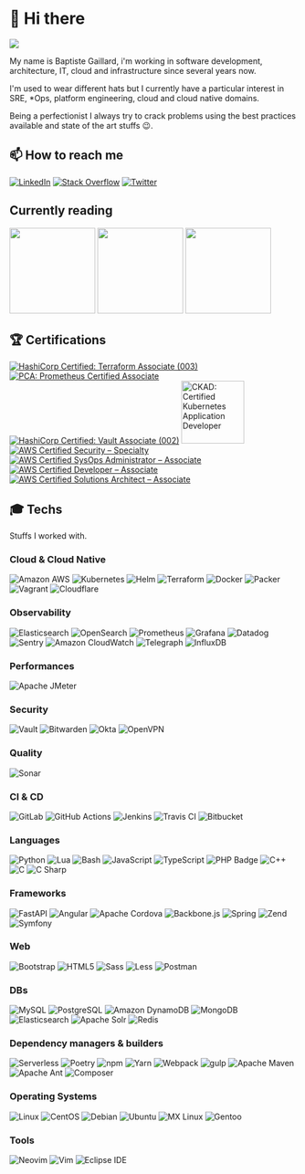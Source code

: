 # 👏 Hi there

![](https://komarev.com/ghpvc/?username=bgaillard)

My name is Baptiste Gaillard, i'm working in software development, architecture, IT, cloud and infrastructure since several years now. 

I'm used to wear different hats but I currently have a particular interest in SRE, *Ops, platform engineering, cloud and cloud native domains.

Being a perfectionist I always try to crack problems using the best practices available and state of the art stuffs :wink:.

<!--
**bgaillard/bgaillard** is a ✨ _special_ ✨ repository because its `README.md` (this file) appears on your GitHub profile.

Here are some ideas to get you started:

- 🔭 I’m currently working on ...
- 🌱 I’m currently learning ...
- 👯 I’m looking to collaborate on ...
- 🤔 I’m looking for help with ...
- 💬 Ask me about ...
- 📫 How to reach me: ...
- 😄 Pronouns: ...
- ⚡ Fun fact: ...
-->

## 📫 How to reach me

<a href="https://www.linkedin.com/in/baptistegaillard/">![LinkedIn](https://img.shields.io/badge/LinkedIn-0077B5?style=for-the-badge&logo=linkedin&logoColor=white)</a>
<a href="https://stackoverflow.com/users/1387674/baptiste-gaillard">![Stack Overflow](https://img.shields.io/badge/Stack%20Overflow-F58025?style=for-the-badge&logo=Stack%20Overflow&logoColor=white)</a>
<a href="https://twitter.com/baptigaillard)">![Twitter](https://img.shields.io/badge/Twitter-1DA1F2?style=for-the-badge&logo=twitter&logoColor=white)</a>

## Currently reading

<a href="https://www.oreilly.com/library/view/the-staff-engineers/9781098118723/"><img src="https://m.media-amazon.com/images/I/813cTBVF1hL._AC_UF1000,1000_QL80_.jpg" width="150"></img></a>
<a href="https://www.oreilly.com/library/view/chaos-engineering/9781492043850/"><img src="https://m.media-amazon.com/images/I/91bex9Fo9uL._AC_UF350,350_QL50_.jpg" width="150"></img></a>
<a href="https://www.amazon.com/Learning-eBPF-Programming-Observability-Networking/dp/1098135121"/><img src="https://m.media-amazon.com/images/I/81dVucNYnEL._AC_UF1000,1000_QL80_.jpg" width="150"></img></a>

## :trophy: Certifications

<a href="https://www.credly.com/earner/earned/badge/14b1e6ee-4c53-41ce-a0e2-650aaa227f38">![HashiCorp Certified: Terraform Associate (003)](https://images.credly.com/size/110x110/images/85b9cfc4-257a-4742-878c-4f7ab4a2631b/image.png)</a>
<a href="https://www.credly.com/badges/f01e43ed-0765-4abf-85fd-d8cdd0d47289/public_url">![PCA: Prometheus Certified Associate](https://images.credly.com/size/110x110/images/c34436dc-1cfd-4125-a862-35f9c86ca17f/image.png)</a>
<a href="https://www.credly.com/badges/b9787904-d50d-4cc5-b158-5e409447fb90/public_url">![HashiCorp Certified: Vault Associate (002)](https://images.credly.com/size/110x110/images/fd1bf1cf-dc60-4868-b3a3-9b93e8af763c/image.png)</a>
<a href="https://www.credly.com/badges/1b31851a-054b-4135-802e-60f566cfc391/public_url">
  <img src="https://images.credly.com/size/340x340/images/cc8adc83-1dc6-4d57-8e20-22171247e052/blob" width="110px" title="CKAD: Certified Kubernetes Application Developer" />
</a>
<a href="https://www.credly.com/badges/c2260f48-3904-4746-9add-08f040839baa/public_url">![AWS Certified Security – Specialty](https://images.credly.com/size/110x110/images/53acdae5-d69f-4dda-b650-d02ed7a50dd7/image.png)</a>
<a href="https://www.credly.com/badges/158ceec7-d2c6-49e0-b496-ebe1c07914cc/public_url">![AWS Certified SysOps Administrator – Associate](https://images.credly.com/size/110x110/images/f0d3fbb9-bfa7-4017-9989-7bde8eaf42b1/image.png)</a>
<a href="https://www.credly.com/badges/df8995ee-30e0-401b-a411-12a2939f08d7/public_url">![AWS Certified Developer – Associate](https://images.credly.com/size/110x110/images/b9feab85-1a43-4f6c-99a5-631b88d5461b/image.png)</a>
<a href="https://www.credly.com/badges/4cb94c31-54e9-4116-a0d2-7cf06ae62448/public_url">![AWS Certified Solutions Architect – Associate](https://images.credly.com/size/110x110/images/0e284c3f-5164-4b21-8660-0d84737941bc/image.png)</a>

## :mortar_board: Techs

Stuffs I worked with.

### Cloud & Cloud Native

![Amazon AWS](https://img.shields.io/badge/Amazon%20AWS-232F3E?logo=amazonaws&logoColor=fff&style=flat)
![Kubernetes](https://img.shields.io/badge/Kubernetes-326CE5?logo=kubernetes&logoColor=fff&style=flat)
![Helm](https://img.shields.io/badge/Helm-0F1689?logo=helm&logoColor=fff&style=flat)
![Terraform](https://img.shields.io/badge/Terraform-7B42BC?logo=terraform&logoColor=fff&style=flat)
![Docker](https://img.shields.io/badge/Docker-2496ED?logo=docker&logoColor=fff&style=flat)
![Packer](https://img.shields.io/badge/Packer-02A8EF?logo=packer&logoColor=fff&style=flat)
![Vagrant](https://img.shields.io/badge/Vagrant-1868F2?logo=vagrant&logoColor=fff&style=flat)
![Cloudflare](https://img.shields.io/badge/Cloudflare-F38020?logo=cloudflare&logoColor=fff&style=flat)

### Observability

![Elasticsearch](https://img.shields.io/badge/Elasticsearch-005571?logo=elasticsearch&logoColor=fff&style=flat)
![OpenSearch](https://img.shields.io/badge/OpenSearch-005EB8?logo=opensearch&logoColor=fff&style=flat)
![Prometheus](https://img.shields.io/badge/Prometheus-E6522C?logo=prometheus&logoColor=fff&style=flat)
![Grafana](https://img.shields.io/badge/Grafana-F46800?logo=grafana&logoColor=fff&style=flat)
![Datadog](https://img.shields.io/badge/Datadog-632CA6?logo=datadog&logoColor=fff&style=flat)
![Sentry](https://img.shields.io/badge/Sentry-362D59?logo=sentry&logoColor=fff&style=flat)
![Amazon CloudWatch](https://img.shields.io/badge/Amazon%20CloudWatch-FF4F8B?logo=amazoncloudwatch&logoColor=fff&style=flat)
![Telegraph](https://img.shields.io/badge/Telegraph-FAFAFA?logo=telegraph&logoColor=000&style=flat)
![InfluxDB](https://img.shields.io/badge/InfluxDB-22ADF6?logo=influxdb&logoColor=fff&style=flat)

### Performances

![Apache JMeter](https://img.shields.io/badge/Apache%20JMeter-D22128?logo=apachejmeter&logoColor=fff&style=flat)

### Security

![Vault](https://img.shields.io/badge/Vault-000?logo=vault&logoColor=fff&style=flat)
![Bitwarden](https://img.shields.io/badge/Bitwarden-175DDC?logo=bitwarden&logoColor=fff&style=flat)
![Okta](https://img.shields.io/badge/Okta-007DC1?logo=okta&logoColor=fff&style=flat)
![OpenVPN](https://img.shields.io/badge/OpenVPN-EA7E20?logo=openvpn&logoColor=fff&style=flat)

### Quality

![Sonar](https://img.shields.io/badge/Sonar-FD3456?logo=sonar&logoColor=fff&style=flat)

### CI & CD

![GitLab](https://img.shields.io/badge/GitLab-FC6D26?logo=gitlab&logoColor=fff&style=flat)
![GitHub Actions](https://img.shields.io/badge/GitHub%20Actions-2088FF?logo=githubactions&logoColor=fff&style=flat)
![Jenkins](https://img.shields.io/badge/Jenkins-D24939?logo=jenkins&logoColor=fff&style=flat)
![Travis CI](https://img.shields.io/badge/Travis%20CI-3EAAAF?logo=travisci&logoColor=fff&style=flat)
![Bitbucket](https://img.shields.io/badge/Bitbucket-0052CC?logo=bitbucket&logoColor=fff&style=flat)

### Languages

![Python](https://img.shields.io/badge/Python-3776AB?logo=python&logoColor=fff&style=flat)
![Lua](https://img.shields.io/badge/Lua-2C2D72?logo=lua&logoColor=fff&style=flat)
![Bash](https://img.shields.io/badge/GNU%20Bash-4EAA25?logo=gnubash&logoColor=fff&style=flat)
![JavaScript](https://img.shields.io/badge/JavaScript-F7DF1E?logo=javascript&logoColor=000&style=flat)
![TypeScript](https://img.shields.io/badge/TypeScript-3178C6?logo=typescript&logoColor=fff&style=flat)
![PHP Badge](https://img.shields.io/badge/PHP-777BB4?logo=php&logoColor=fff&style=flat)
![C++](https://img.shields.io/badge/C%2B%2B-00599C?logo=cplusplus&logoColor=fff&style=flat)
![C](https://img.shields.io/badge/C-A8B9CC?logo=c&logoColor=fff&style=flat)
![C Sharp](https://img.shields.io/badge/C%20Sharp-239120?logo=csharp&logoColor=fff&style=flat)

### Frameworks

![FastAPI](https://img.shields.io/badge/FastAPI-009688?logo=fastapi&logoColor=fff&style=flat)
![Angular](https://img.shields.io/badge/Angular-DD0031?logo=angular&logoColor=fff&style=flat)
![Apache Cordova](https://img.shields.io/badge/Apache%20Cordova-E8E8E8?logo=apachecordova&logoColor=000&style=flat)
![Backbone.js](https://img.shields.io/badge/Backbone.js-0071B5?logo=backbonedotjs&logoColor=fff&style=flat)
![Spring](https://img.shields.io/badge/Spring-6DB33F?logo=spring&logoColor=fff&style=flat)
![Zend](https://img.shields.io/badge/Zend%20Framework-68B604?logo=zendframework&logoColor=fff&style=flat)
![Symfony](https://img.shields.io/badge/Symfony-000?logo=symfony&logoColor=fff&style=flat)

### Web

![Bootstrap](https://img.shields.io/badge/Bootstrap-7952B3?logo=bootstrap&logoColor=fff&style=flat)
![HTML5](https://img.shields.io/badge/HTML5-E34F26?logo=html5&logoColor=fff&style=flat)
![Sass](https://img.shields.io/badge/Sass-C69?logo=sass&logoColor=fff&style=flat)
![Less](https://img.shields.io/badge/Less-1D365D?logo=less&logoColor=fff&style=flat)
![Postman](https://img.shields.io/badge/Postman-FF6C37?logo=postman&logoColor=fff&style=flat)

### DBs

![MySQL](https://img.shields.io/badge/MySQL-4479A1?logo=mysql&logoColor=fff&style=flat)
![PostgreSQL](https://img.shields.io/badge/PostgreSQL-4169E1?logo=postgresql&logoColor=fff&style=flat)
![Amazon DynamoDB](https://img.shields.io/badge/Amazon%20DynamoDB-4053D6?logo=amazondynamodb&logoColor=fff&style=flat)
![MongoDB](https://img.shields.io/badge/MongoDB-47A248?logo=mongodb&logoColor=fff&style=flat)
![Elasticsearch](https://img.shields.io/badge/Elasticsearch-005571?logo=elasticsearch&logoColor=fff&style=flat)
![Apache Solr](https://img.shields.io/badge/Apache%20Solr-D9411E?logo=apachesolr&logoColor=fff&style=flat)
![Redis](https://img.shields.io/badge/Redis-DC382D?logo=redis&logoColor=fff&style=flat)

### Dependency managers & builders

![Serverless](https://img.shields.io/badge/Serverless-FD5750?logo=serverless&logoColor=fff&style=flat)
![Poetry](https://img.shields.io/badge/Poetry-60A5FA?logo=poetry&logoColor=fff&style=flat)
![npm](https://img.shields.io/badge/npm-CB3837?logo=npm&logoColor=fff&style=flat)
![Yarn](https://img.shields.io/badge/Yarn-2C8EBB?logo=yarn&logoColor=fff&style=flat)
![Webpack](https://img.shields.io/badge/Webpack-8DD6F9?logo=webpack&logoColor=000&style=flat)
![gulp](https://img.shields.io/badge/gulp-CF4647?logo=gulp&logoColor=fff&style=flat)
![Apache Maven](https://img.shields.io/badge/Apache%20Maven-C71A36?logo=apachemaven&logoColor=fff&style=flat)
![Apache Ant](https://img.shields.io/badge/Apache%20Ant-A81C7D?logo=apacheant&logoColor=fff&style=flat)
![Composer](https://img.shields.io/badge/Composer-885630?logo=composer&logoColor=fff&style=flat)

### Operating Systems

![Linux](https://img.shields.io/badge/Linux-FCC624?logo=linux&logoColor=000&style=flat)
![CentOS](https://img.shields.io/badge/CentOS-262577?logo=centos&logoColor=fff&style=flat)
![Debian](https://img.shields.io/badge/Debian-A81D33?logo=debian&logoColor=fff&style=flat)
![Ubuntu](https://img.shields.io/badge/Ubuntu-E95420?logo=ubuntu&logoColor=fff&style=flat)
![MX Linux](https://img.shields.io/badge/MX%20Linux-000?logo=mxlinux&logoColor=fff&style=flat)
![Gentoo](https://img.shields.io/badge/Gentoo-54487A?logo=gentoo&logoColor=fff&style=flat)

### Tools

![Neovim](https://img.shields.io/badge/Neovim-57A143?logo=neovim&logoColor=fff&style=flat)
![Vim](https://img.shields.io/badge/Vim-019733?logo=vim&logoColor=fff&style=flat)
![Eclipse IDE](https://img.shields.io/badge/Eclipse%20IDE-2C2255?logo=eclipseide&logoColor=fff&style=flat)
